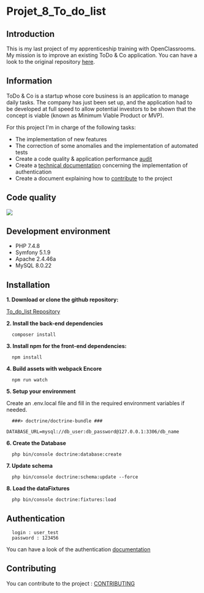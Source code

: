 # Projet_8_To_do_list

## Introduction

This is my last project of my apprenticeship training with OpenClassrooms. My mission is to improve an existing ToDo & Co application. You can have a look to the original repository [here](https://github.com/saro0h/projet8-TodoList).

## Information

ToDo & Co is a startup whose core business is an application to manage daily tasks. The company has just been set up, and the application had to be developed at full speed to allow potential investors to be shown that the concept is viable (known as Minimum Viable Product or MVP).

For this project I'm in charge of the following tasks:

- The implementation of new features
- The correction of some anomalies and the implementation of automated tests
- Create a code quality & application performance [audit](https://github.com/vincentsig/Projet_8_To_do_list/blob/documentation/documentation/audit/audit.pdf)
- Create a [technical documentation](https://github.com/vincentsig/Projet_8_To_do_list/blob/documentation/documentation/authentication/documentation.md) concerning the implementation of authentication
- Create a document explaining how to [contribute](https://github.com/vincentsig/Projet_8_To_do_list/blob/main/CONTRIBUTING.md) to the project

## Code quality

<a href="https://codeclimate.com/github/vincentsig/Projet_8_To_do_list/maintainability"><img src="https://api.codeclimate.com/v1/badges/f77a295a7aa6597edfa8/maintainability" /></a>

## Development environment

- PHP 7.4.8
- Symfony 5.1.9
- Apache 2.4.46a
- MySQL 8.0.22

## Installation

**1. Download or clone the github repository:**

[To_do_list Repository](https://github.com/vincentsig/Projet_8_To_do_list.git)

**2. Install the back-end dependencies**

      composer install


**3. Install npm for the front-end dependencies:**

      npm install


**4. Build assets with webpack Encore**

      npm run watch

**5. Setup your environment**

Create an .env.local file and fill in the required environment variables if needed.

      ###> doctrine/doctrine-bundle ###
            DATABASE_URL=mysql://db_user:db_password@127.0.0.1:3306/db_name

**6. Create the Database**

      php bin/console doctrine:database:create

**7. Update schema**

      php bin/console doctrine:schema:update --force

**8. Load the dataFixtures**

      php bin/console doctrine:fixtures:load

## Authentication

      login : user_test
      password : 123456

You can have a look of the authentication [documentation](https://github.com/vincentsig/Projet_8_To_do_list/blob/documentation/documentation/authentication/documentation.md)

## Contributing

You can contribute to the project : [CONTRIBUTING](https://github.com/vincentsig/Projet_8_To_do_list/blob/main/CONTRIBUTING.md)
